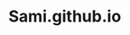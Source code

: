 # Sami.github.io
<div class="gallery">
    <a target="_blank" href="">
      <img src="" alt="" width="" height="">
    </a>
  <div class="desc font"></div>
</div>
